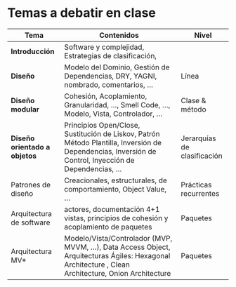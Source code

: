 # Temas a debatir en clase




Tema|Contenidos|Nivel
-|-|-
**Introducción**|Software y complejidad, Estrategias de clasificación, 
**Diseño**|Modelo del Dominio, Gestión de Dependencias, DRY, YAGNI, nombrado, comentarios, …​|Línea
**Diseño modular**|Cohesión, Acoplamiento, Granularidad, …​, Smell Code, …​, Modelo, Vista, Controlador, …​|Clase & método
**Diseño orientado a objetos**|Principios Open/Close, Sustitución de Liskov, Patrón Método Plantilla, Inversión de Dependencias, Inversión de Control, Inyección de Dependencias, …​|Jerarquías de clasificación
Patrones de diseño|Creacionales, estructurales, de comportamiento, Object Value, …​|Prácticas recurrentes
Arquitectura de software|actores, documentación 4+1 vistas, principios de cohesión y acoplamiento de paquetes|Paquetes
Arquitectura MV*|Modelo/Vista/Controlador (MVP, MVVM, …​), Data Access Object, Arquitecturas Ágiles: Hexagonal Architecture , Clean Architecture, Onion Architecture|Paquetes
